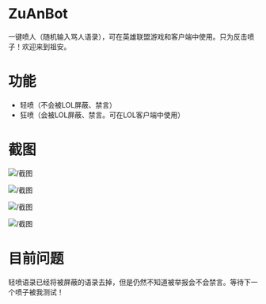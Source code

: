 # ZuAnBot

一键喷人（随机输入骂人语录），可在英雄联盟游戏和客户端中使用。只为反击喷子！欢迎来到祖安。



# 功能

* 轻喷（不会被LOL屏蔽、禁言）
* 狂喷（会被LOL屏蔽、禁言。可在LOL客户端中使用）

  

# 截图

![/截图](https://github.com/liuke-wuhan/ZuAnBot/blob/master/截图_游戏.jpg)

![/截图](https://github.com/liuke-wuhan/ZuAnBot/blob/master/截图_软件.png)

![/截图](https://github.com/liuke-wuhan/ZuAnBot/blob/master/截图_记事本.jpg)

![/截图](https://github.com/liuke-wuhan/ZuAnBot/blob/master/截图_客户端.png)







# 目前问题

轻喷语录已经将被屏蔽的语录去掉，但是仍然不知道被举报会不会禁言。等待下一个喷子被我测试！